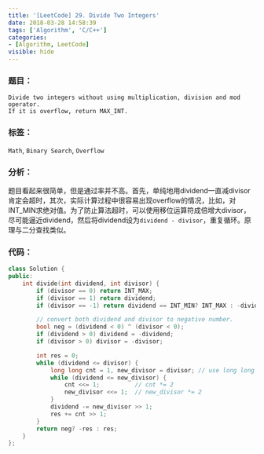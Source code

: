 ```yaml
---
title: '[LeetCode] 29. Divide Two Integers'
date: 2018-03-28 14:58:39
tags: ['Algorithm', 'C/C++']
categories:
- [Algorithm, LeetCode]
visible: hide
---
```


### 题目：

    Divide two integers without using multiplication, division and mod operator.
    If it is overflow, return MAX_INT.

### 标签：
`Math`, `Binary Search`, `Overflow`

### 分析：
题目看起来很简单，但是通过率并不高。首先，单纯地用dividend一直减divisor肯定会超时，其次，实际计算过程中很容易出现overflow的情况，比如，对INT_MIN求绝对值。为了防止算法超时，可以使用移位运算符成倍增大divisor，尽可能逼近dividend，然后将dividend设为`dividend - divisor`，重复循环。原理与二分查找类似。

### 代码：

``` c++
class Solution {
public:
    int divide(int dividend, int divisor) {
        if (divisor == 0) return INT_MAX;
        if (divisor == 1) return dividend;
        if (divisor == -1) return dividend == INT_MIN? INT_MAX : -dividend;

        // convert both dividend and divisor to negative number.
        bool neg = (dividend < 0) ^ (divisor < 0);
        if (dividend > 0) dividend = -dividend;
        if (divisor > 0) divisor = -divisor;

        int res = 0;
        while (dividend <= divisor) {
            long long cnt = 1, new_divisor = divisor; // use long long to avoid overflow
            while (dividend <= new_divisor) {
                cnt <<= 1;          // cnt *= 2
                new_divisor <<= 1;  // new_divisor *= 2
            }
            dividend -= new_divisor >> 1;
            res += cnt >> 1;
        }
        return neg? -res : res;
    }
};
```
